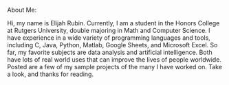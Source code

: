 About Me:

Hi, my name is Elijah Rubin.  Currently, I am a student in the Honors College at Rutgers University, double majoring in Math and Computer Science.
I have experience in a wide variety of programming languages and tools, including C, Java, Python, Matlab, Google Sheets, and Microsoft Excel.
So far, my favorite subjects are data analysis and artificial intelligence.  Both have lots of real world uses that can improve the lives of people worldwide.
Posted are a few of my sample projects of the many I have worked on.  Take a look, and thanks for reading.
